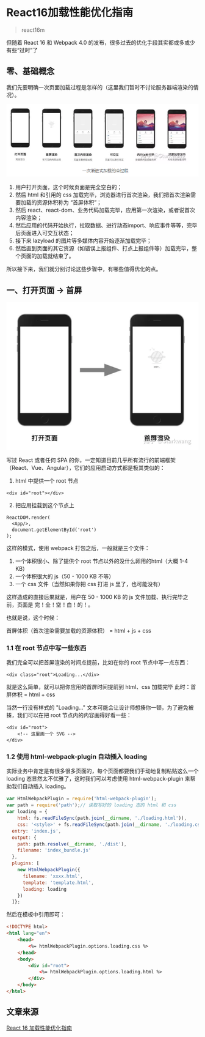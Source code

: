 # React16加载性能优化指南
> react16m

但随着 React 16 和 Webpack 4.0 的发布，很多过去的优化手段其实都或多或少有些“过时”了

## 零、基础概念
我们先要明确一次页面加载过程是怎样的（这里我们暂时不讨论服务器端渲染的情况）。

![alt](./imgs/react16m-1.png)

1. 用户打开页面，这个时候页面是完全空白的；
2. 然后 html 和引用的 css 加载完毕，浏览器进行首次渲染，我们把首次渲染需要加载的资源体积称为 “首屏体积”；
3. 然后 react、react-dom、业务代码加载完毕，应用第一次渲染，或者说首次内容渲染；
4. 然后应用的代码开始执行，拉取数据、进行动态import、响应事件等等，完毕后页面进入可交互状态；
5. 接下来 lazyload 的图片等多媒体内容开始逐渐加载完毕；
6. 然后直到页面的其它资源（如错误上报组件、打点上报组件等）加载完毕，整个页面的加载就结束了。

所以接下来，我们就分别讨论这些步骤中，有哪些值得优化的点。
## 一、打开页面 -> 首屏
![alt](./imgs/react16m-2.png)

写过 React 或者任何 SPA 的你，一定知道目前几乎所有流行的前端框架（React、Vue、Angular），它们的应用启动方式都是极其类似的：
1. html 中提供一个 root 节点
```
<div id="root"></div>
```

2. 把应用挂载到这个节点上
```
ReactDOM.render(
  <App/>,
  document.getElementById('root')
);
```
这样的模式，使用 webpack 打包之后，一般就是三个文件：
1. 一个体积很小、除了提供个 root 节点以外的没什么卵用的html（大概 1-4 KB）
2. 一个体积很大的 js（50 - 1000 KB 不等）
3. 一个 css 文件（当然如果你把 css 打进 js 里了，也可能没有）

这样造成的直接后果就是，用户在 50 - 1000 KB 的 js 文件加载、执行完毕之前，页面是 完！全！空！白！的！。

也就是说，这个时候：

首屏体积（首次渲染需要加载的资源体积） = html + js + css

### 1.1 在 root 节点中写一些东西
我们完全可以把首屏渲染的时间点提前，比如在你的 root 节点中写一点东西：
```
<div class="root">Loading...</div>
```
就是这么简单，就可以把你应用的首屏时间提前到 html、css 加载完毕
此时：首屏体积 = html + css

当然一行没有样式的 "Loading..." 文本可能会让设计师想揍你一顿，为了避免被揍，我们可以在把 root 节点内的内容画得好看一些：
```
<div id="root">
    <!-- 这里画一个 SVG -->
</div>
```

### 1.2  使用 html-webpack-plugin 自动插入 loading
实际业务中肯定是有很多很多页面的，每个页面都要我们手动地复制粘贴这么一个 loading 态显然太不优雅了，这时我们可以考虑使用 html-webpack-plugin 来帮助我们自动插入 loading。
```js
var HtmlWebpackPlugin = require('html-webpack-plugin');
var path = require('path');// 读取写好的 loading 态的 html 和 css
var loading = {
    html: fs.readFileSync(path.join(__dirname, './loading.html')),
    css: '<style>' + fs.readFileSync(path.join(__dirname, './loading.css')) + '</style>'}var webpackConfig = {
  entry: 'index.js',
  output: {
    path: path.resolve(__dirname, './dist'),
    filename: 'index_bundle.js'
  },
  plugins: [
    new HtmlWebpackPlugin({
      filename: 'xxxx.html',
      template: 'template.html',
      loading: loading
    })
  ]};
```
然后在模板中引用即可：
```html
<!DOCTYPE html>
<html lang="en">
    <head>
        <%= htmlWebpackPlugin.options.loading.css %>
    </head>
    <body>
        <div id="root">
            <%= htmlWebpackPlugin.options.loading.html %>        
        </div>
    </body>
</html>
```



## 文章来源
[React 16 加载性能优化指南](https://mp.weixin.qq.com/s?__biz=MzI1ODE4NzE1Nw==&mid=2247486745&idx=1&sn=7326b0eddea21e023972708a01f6d563&chksm=ea0d47e3dd7acef578239847a915a38504a08b130586e5cb49feccc1ea47b63a632ab185e0f8&scene=0#rd)
